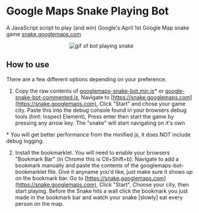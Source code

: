 # Google Maps Snake Playing Bot

A JavaScript script to play (and win) Google's April 1st Google Map snake game [snake.googlemaps.com](https://snake.googlemaps.com)

<p align="center">
  <img src="images/googlemaps-snake-bot-demo.gif" alt="gif of bot playing snake" />
</p>

## How to use

There are a few different options depending on your preference.

1. Copy the raw contents of [googlemaps-snake-bot.min.js](/googlemaps-snake-bot.min.js&raw=true)\* or [google-snake-bot-commented.js](/googlemaps-snake-bot-commented.js?raw=true), Navigate to [https://snake.googlemaps.com](https://snake.googlemaps.com), Click "Start" and chose your game city. Paste this into the debug console found in your browsers debug tools (hint: Inspect Element), Press enter then start the game by pressing any arrow key. The "snake" will start navigating on it's own

\* You will get better performance from the minified js, it does NOT include debug logging.

2. Install the bookmarklet. You will need to enable your browsers "Bookmark Bar" (in Chrome this is Ctl+Shift+b). Navigate to add a bookmark manually and paste the contents of the googlemaps-bot-bookmarklet file. Give it anyname you'd like, just make sure it shows up on the bookmark bar. Go to [https://snake.googlemaps.com](https://snake.googlemaps.com), Click "Start", Choose your city, then start playing. Before the Snake hits a wall click the bookmark you just made in the bookmark bar and watch your snake [slowly] eat every person on the map.
